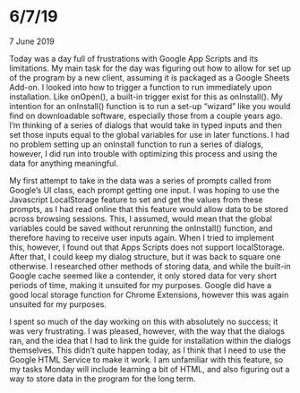 6/7/19
================

<p class="meta">7 June 2019</p>

Today was a day full of frustrations with Google App Scripts and its limitations. My main task for the day was figuring out how to allow for set up of the program by a new client, assuming it is packaged as a Google Sheets Add-on. I looked into how to trigger a function to run immediately upon installation. Like onOpen(), a built-in trigger exist for this as onInstall(). My intention for an onInstall() function is to run a set-up “wizard” like you would find on downloadable software, especially those from a couple years ago. I’m thinking of a series of dialogs that would take in typed inputs and then set those inputs equal to the global variables for use in later functions. I had no problem setting up an onInstall function to run a series of dialogs, however, I did run into trouble with optimizing this process and using the data for anything meaningful.

My first attempt to take in the data was a series of prompts called from Google’s UI class, each prompt getting one input. I was hoping to use the Javascript LocalStorage feature to set and get the values from these prompts, as I had read online that this feature would allow data to be stored across browsing sessions. This, I assumed, would mean that the global variables could be saved without rerunning the onInstall() function, and therefore having to receive user inputs again.  When I tried to implement this, however, I found out that Apps Scripts does not support localStorage. After that, I could keep my dialog structure, but it was back to square one otherwise. I researched other methods of storing data, and while the built-in Google cache seemed like a contender, it only stored data for very short periods of time, making it unsuited for my purposes. Google did have a good local storage function for Chrome Extensions, however this was again unsuited for my purposes. 

I spent so much of the day working on this with absolutely no success; it was very frustrating. I was pleased, however, with the way that the dialogs ran, and the idea that I had to link the guide for installation within the dialogs themselves. This didn’t quite happen today, as I think that I need to use the Google HTML Service to make it work. I am unfamiliar with this feature, so my tasks Monday will include learning a bit of HTML, and also figuring out a way to store data in the program for the long term. 

